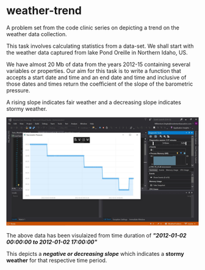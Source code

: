 # weather-trend
A problem set from the code clinic series on depicting a trend on the weather data collection.

This task involves calculating statistics from a data-set. We shall start with the weather data captured from lake Pond Oreille in Northern Idaho, US.

We have almost 20 Mb of data from the years 2012-15 containing several variables or properties. Our aim for this task is to write a function that accepts a start date and time and an end date and time and inclusive of those dates and times return the coefficient of the slope of the barometric pressure.

A rising slope indicates fair weather and a decreasing slope indicates stormy weather.

![alt text](https://github.com/Millennium-Heap/weather-trend/blob/master/images/Slope.jpg?raw=true)

The above data has been visulaized from time duration of ***"2012-01-02 00:00:00 to 2012-01-02 17:00:00"***

This depicts a ***negative or decreasing slope*** which indicates a **stormy weather** for that respective time period.
